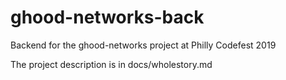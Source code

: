 # ghood-networks-back
Backend for the ghood-networks project at Philly Codefest 2019 

The project description is in docs/wholestory.md